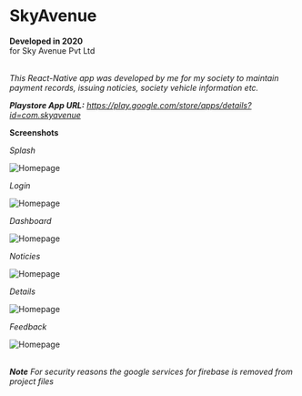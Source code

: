 # SkyAvenue

**Developed in 2020** <br />
for Sky Avenue Pvt Ltd <br /><br />

*This React-Native app was developed by me for my society to maintain payment records, issuing noticies, society vehicle information etc.*<br />

_**Playstore App URL:** https://play.google.com/store/apps/details?id=com.skyavenue_

**Screenshots**

_Splash_<br />

![Homepage](https://github.com/sahilachhava/SkyAvenue/blob/main/screenshots/splash.png)<br />

_Login_<br />

![Homepage](https://github.com/sahilachhava/SkyAvenue/blob/main/screenshots/login.png)<br />

_Dashboard_<br />

![Homepage](https://github.com/sahilachhava/SkyAvenue/blob/main/screenshots/dashboard.png)<br />

_Noticies_<br />

![Homepage](https://github.com/sahilachhava/SkyAvenue/blob/main/screenshots/notice.png)<br />

_Details_<br />

![Homepage](https://github.com/sahilachhava/SkyAvenue/blob/main/screenshots/details.png)<br />

_Feedback_<br />

![Homepage](https://github.com/sahilachhava/SkyAvenue/blob/main/screenshots/feedback.png)<br /><br />

_**Note** For security reasons the google services for firebase is removed from project files_

